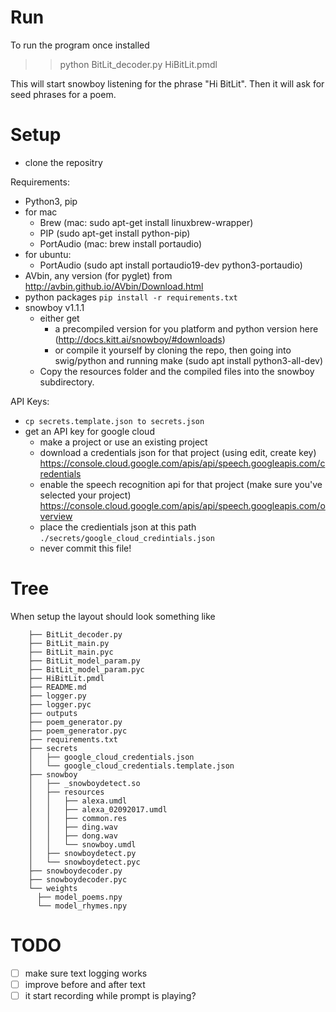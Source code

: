 


# Run
To run the program once installed 
>> python BitLit_decoder.py HiBitLit.pmdl

This will start snowboy listening for the phrase "Hi BitLit". Then it will ask for seed phrases for a poem.

# Setup

- clone the repositry

Requirements:
-	Python3, pip
- for mac
  - Brew (mac: sudo apt-get install linuxbrew-wrapper)
  - PIP (sudo apt-get install python-pip)
  - PortAudio (mac: brew install portaudio)
- for ubuntu:
  - PortAudio (sudo apt install portaudio19-dev python3-portaudio)
- AVbin, any version (for pyglet) from http://avbin.github.io/AVbin/Download.html
- python packages `pip install -r requirements.txt`
- snowboy v1.1.1 
  - either get
    - a precompiled version for you platform and python version here (http://docs.kitt.ai/snowboy/#downloads) 
    - or compile it yourself by cloning the repo, then going into swig/python and running make (sudo apt install python3-all-dev)
  - Copy the resources folder and the compiled files into the snowboy subdirectory.


API Keys:
- `cp secrets.template.json to secrets.json`
- get an API key for google cloud
  - make a project or use an existing project
  - download a credentials json for that project (using edit, create key) https://console.cloud.google.com/apis/api/speech.googleapis.com/credentials
  - enable the speech recognition api for that project (make sure you've selected your project) https://console.cloud.google.com/apis/api/speech.googleapis.com/overview
  - place the credientials json at this path `./secrets/google_cloud_credintials.json`
  - never commit this file!


# Tree

When setup the layout should look something like

```
    ├── BitLit_decoder.py
    ├── BitLit_main.py
    ├── BitLit_main.pyc
    ├── BitLit_model_param.py
    ├── BitLit_model_param.pyc
    ├── HiBitLit.pmdl
    ├── README.md
    ├── logger.py
    ├── logger.pyc
    ├── outputs
    ├── poem_generator.py
    ├── poem_generator.pyc
    ├── requirements.txt
    ├── secrets
    │   ├── google_cloud_credentials.json
    │   └── google_cloud_credentials.template.json
    ├── snowboy
    │   ├── _snowboydetect.so
    │   ├── resources
    │   │   ├── alexa.umdl
    │   │   ├── alexa_02092017.umdl
    │   │   ├── common.res
    │   │   ├── ding.wav
    │   │   ├── dong.wav
    │   │   └── snowboy.umdl
    │   ├── snowboydetect.py
    │   └── snowboydetect.pyc
    ├── snowboydecoder.py
    ├── snowboydecoder.pyc
    └── weights
      ├── model_poems.npy
      └── model_rhymes.npy
```

# TODO

- [ ] make sure text logging works
- [ ] improve before and after text
- [ ] it start recording while prompt is playing?